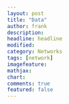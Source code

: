```yaml
---
layout: post
title: "Data"
author: frank
description:
headline: headline
modified:
category: Networks
tags: [network]
imagefeature: 
mathjax: 
chart: 
comments: true
featured: false
--- 
```

<div id="network"></div>
<script>
                
var width = 960,
    height = 800;

var color = d3.scale.category20();

var force = d3.layout.force()
    .charge(-200)
    .linkDistance(190)
    .size([width, height]);

var svg = d3.select("#network").append("svg")
    .attr("width", width)
    .attr("height", height);

d3.json("/data/lina3.json", function(error, graph) {
  force
      .nodes(graph.nodes)
      .links(graph.links)
      .start();
  var link = svg.selectAll(".link")
      .data(graph.links)
    .enter().append("line")
      .attr("class", "link")
      .style("stroke-width", function(d) { return Math.sqrt(d.value); });

  var gnodes = svg.selectAll('g.gnode')
     .data(graph.nodes)
     .enter()
     .append('g')
     .classed('gnode', true);
    
  var node = gnodes.append("circle")
      .attr("class", "node")
      .attr("r", function(d) { return Math.sqrt(d.weight) + 5 })
      .style("fill", function(d) { return color(d.group); })
      .call(force.drag);

  var labels = gnodes.append("text")
      .text(function(d) { return d.name; });

  console.log(labels);
    
  force.on("tick", function() {
    link.attr("x1", function(d) { return d.source.x; })
        .attr("y1", function(d) { return d.source.y; })
        .attr("x2", function(d) { return d.target.x; })
        .attr("y2", function(d) { return d.target.y; });

    gnodes.attr("transform", function(d) {
        return 'translate(' + [d.x, d.y] + ')';
    });
  })
});
drawGraph(graph);
</script>
